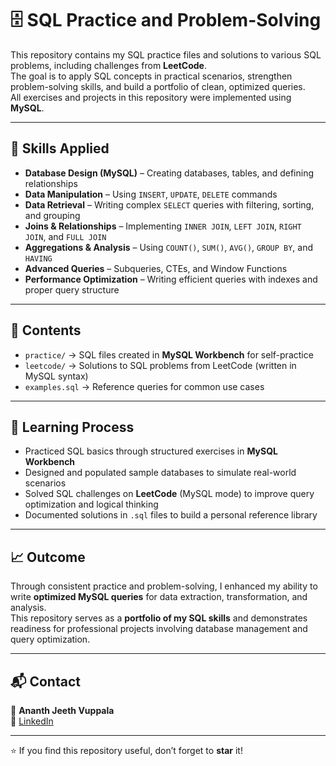 # 🗄️ SQL Practice and Problem-Solving

This repository contains my SQL practice files and solutions to various SQL problems, including challenges from **LeetCode**.  
The goal is to apply SQL concepts in practical scenarios, strengthen problem-solving skills, and build a portfolio of clean, optimized queries.  
All exercises and projects in this repository were implemented using **MySQL**.

---

## 📌 Skills Applied
- **Database Design (MySQL)** – Creating databases, tables, and defining relationships  
- **Data Manipulation** – Using `INSERT`, `UPDATE`, `DELETE` commands  
- **Data Retrieval** – Writing complex `SELECT` queries with filtering, sorting, and grouping  
- **Joins & Relationships** – Implementing `INNER JOIN`, `LEFT JOIN`, `RIGHT JOIN`, and `FULL JOIN`  
- **Aggregations & Analysis** – Using `COUNT()`, `SUM()`, `AVG()`, `GROUP BY`, and `HAVING`  
- **Advanced Queries** – Subqueries, CTEs, and Window Functions  
- **Performance Optimization** – Writing efficient queries with indexes and proper query structure  

---

## 📂 Contents
- `practice/` → SQL files created in **MySQL Workbench** for self-practice  
- `leetcode/` → Solutions to SQL problems from LeetCode (written in MySQL syntax)  
- `examples.sql` → Reference queries for common use cases  

---

## 🚀 Learning Process
- Practiced SQL basics through structured exercises in **MySQL Workbench**  
- Designed and populated sample databases to simulate real-world scenarios  
- Solved SQL challenges on **LeetCode** (MySQL mode) to improve query optimization and logical thinking  
- Documented solutions in `.sql` files to build a personal reference library  

---

## 📈 Outcome
Through consistent practice and problem-solving, I enhanced my ability to write **optimized MySQL queries** for data extraction, transformation, and analysis.  
This repository serves as a **portfolio of my SQL skills** and demonstrates readiness for professional projects involving database management and query optimization.

---

## 📬 Contact
👤 **Ananth Jeeth Vuppala**  
🔗 [LinkedIn](https://www.linkedin.com/in/ananth-jeeth-vuppala-8bb499334)  

---
⭐ If you find this repository useful, don’t forget to **star** it!


